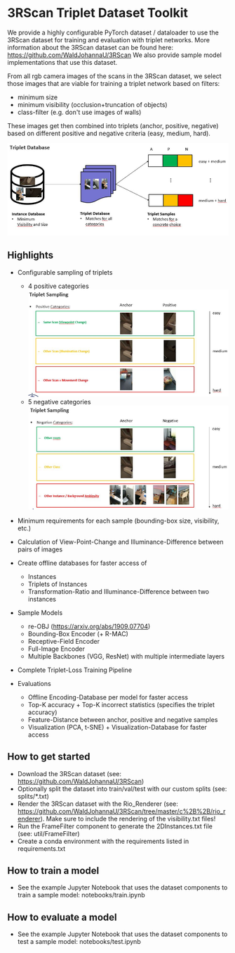 # 3RScan Triplet Dataset Toolkit

We provide a highly configurable PyTorch dataset / dataloader to use the 3RScan dataset for training and evaluation with
triplet networks. More information about the 3RScan dataset can be found here: https://github.com/WaldJohannaU/3RScan
We also provide sample model implementations that use this dataset.

From all rgb camera images of the scans in the 3RScan dataset, we select those images that are viable for training a triplet network based on filters:
- minimum size
- minimum visibility (occlusion+truncation of objects)
- class-filter (e.g. don't use images of walls)

These images get then combined into triplets (anchor, positive, negative) based on different positive and negative criteria (easy, medium, hard).

![Triplet Dataset Pipeline](images/triplet_database.JPG)

## Highlights

- Configurable sampling of triplets
    - 4 positive categories
    ![Positive Categories](images/sample_positive.jpg)
    - 5 negative categories
    ![Negative Categories](images/sample_negative.jpg)

- Minimum requirements for each sample (bounding-box size, visibility, etc.)

- Calculation of View-Point-Change and Illuminance-Difference between pairs of images

- Create offline databases for faster access of
    - Instances
    - Triplets of Instances
    - Transformation-Ratio and Illuminance-Difference between two instances
    
- Sample Models
    - re-OBJ (https://arxiv.org/abs/1909.07704)
    - Bounding-Box Encoder (+ R-MAC)
    - Receptive-Field Encoder
    - Full-Image Encoder
    - Multiple Backbones (VGG, ResNet) with multiple intermediate layers

- Complete Triplet-Loss Training Pipeline

- Evaluations
    - Offline Encoding-Database per model for faster access
    - Top-K accuracy + Top-K incorrect statistics (specifies the triplet accuracy)
    - Feature-Distance between anchor, positive and negative samples
    - Visualization (PCA, t-SNE) + Visualization-Database for faster access

## How to get started

- Download the 3RScan dataset (see: https://github.com/WaldJohannaU/3RScan)
- Optionally split the dataset into train/val/test with our custom splits (see: splits/*.txt)
- Render the 3RScan dataset with the Rio_Renderer (see: https://github.com/WaldJohannaU/3RScan/tree/master/c%2B%2B/rio_renderer). Make sure to include the rendering of the visibility.txt files!
- Run the FrameFilter component to generate the 2DInstances.txt file (see: util/FrameFilter)
- Create a conda environment with the requirements listed in requirements.txt

## How to train a model

- See the example Jupyter Notebook that uses the dataset components to train a sample model: notebooks/train.ipynb

## How to evaluate a model

- See the example Jupyter Notebook that uses the dataset components to test a sample model: notebooks/test.ipynb
